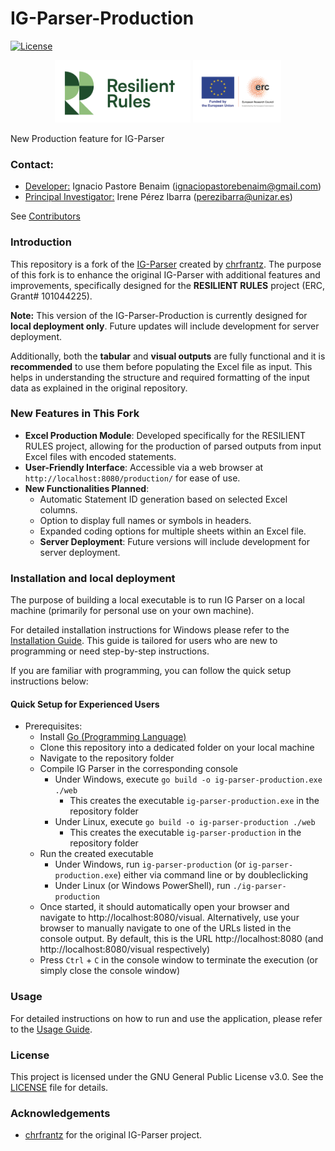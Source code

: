 # IG-Parser-Production

[![License](https://img.shields.io/badge/license-GPLv3-blue.svg)](LICENSE)

<div align="center">
  <img src="assets/00-RRLogo.png" alt="RESILIENT RULES Logo" height="100">
  <img src="assets/00-ERCLogo.png" alt="ERC and EU Funding Logo" height="100">
</div>


New Production feature for IG-Parser

### Contact: 
- <u>Developer:</u> Ignacio Pastore Benaim (ignaciopastorebenaim@gmail.com)
- <u>Principal Investigator:</u> Irene Pérez Ibarra (perezibarra@unizar.es)

See [Contributors](contributors.md) 

### Introduction

This repository is a fork of the [IG-Parser](https://github.com/chrfrantz/IG-Parser) created by [chrfrantz](https://github.com/chrfrantz). The purpose of this fork is to enhance the original IG-Parser with additional features and improvements, specifically designed for the **RESILIENT RULES** project (ERC, Grant# 101044225).

**Note:** This version of the IG-Parser-Production is currently designed for **local deployment only**. Future updates will include development for server deployment.

Additionally, both the **tabular** and **visual outputs** are fully functional and it is **recommended** to use them before populating the Excel file as input. This helps in understanding the structure and required formatting of the input data as explained in the original repository.

### New Features in This Fork

- **Excel Production Module**: Developed specifically for the RESILIENT RULES project, allowing for the production of parsed outputs from input Excel files with encoded statements.
- **User-Friendly Interface**: Accessible via a web browser at `http://localhost:8080/production/` for ease of use.
- **New Functionalities Planned**:
  - Automatic Statement ID generation based on selected Excel columns.
  - Option to display full names or symbols in headers.
  - Expanded coding options for multiple sheets within an Excel file.
  - **Server Deployment**: Future versions will include development for server deployment.


### Installation and local deployment

The purpose of building a local executable is to run IG Parser on a local machine (primarily for personal use on your own machine).

For detailed installation instructions for Windows please refer to the [Installation Guide](INSTALLATION.md). This guide is tailored for users who are new to programming or need step-by-step instructions.

If you are familiar with programming, you can follow the quick setup instructions below:

#### Quick Setup for Experienced Users

* Prerequisites:
  * Install [Go (Programming Language)](https://go.dev/dl/)
  * Clone this repository into a dedicated folder on your local machine
  * Navigate to the repository folder
  * Compile IG Parser in the corresponding console
    * Under Windows, execute `go build -o ig-parser-production.exe ./web`
      * This creates the executable `ig-parser-production.exe` in the repository folder
    * Under Linux, execute `go build -o ig-parser-production ./web`
      * This creates the executable `ig-parser-production` in the repository folder
  * Run the created executable
    * Under Windows, run `ig-parser-production` (or `ig-parser-production.exe`) either via command line or by doubleclicking
    * Under Linux (or Windows PowerShell), run `./ig-parser-production`
  * Once started, it should automatically open your browser and navigate to http://localhost:8080/visual. Alternatively, use your browser to manually navigate to one of the URLs listed in the console output. By default, this is the URL http://localhost:8080 (and http://localhost:8080/visual respectively)
  * Press `Ctrl` + `C` in the console window to terminate the execution (or simply close the console window)

### Usage

For detailed instructions on how to run and use the application, please refer to the [Usage Guide](USAGE.md).


### License

This project is licensed under the GNU General Public License v3.0. See the [LICENSE](LICENSE.txt) file for details.

### Acknowledgements

- [chrfrantz](https://github.com/chrfrantz) for the original IG-Parser project.

